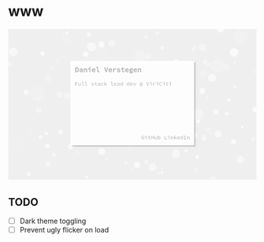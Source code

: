 # www

<img src="/screenshot.png" alt="screenshot" width="600px"/>

## TODO
- [ ] Dark theme toggling
- [ ] Prevent ugly flicker on load
